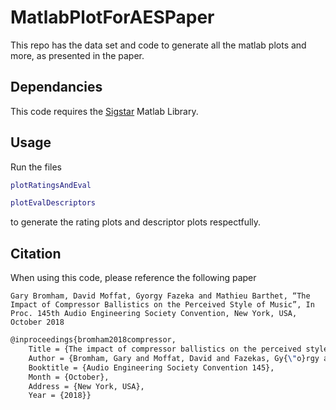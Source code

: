 # MatlabPlotForAESPaper
This repo has the data set and code to generate all the matlab plots and more, as presented in the paper.


## Dependancies
This code requires the [Sigstar](https://github.com/raacampbell/sigstar) Matlab Library.

## Usage
Run the files
``` Matlab
plotRatingsAndEval

plotEvalDescriptors
```

to generate the rating plots and descriptor plots respectfully.

## Citation
When using this code, please reference the following paper

```Gary Bromham, David Moffat, Gyorgy Fazeka and Mathieu Barthet, “The Impact of Compressor Ballistics on the Perceived Style of Music”, In Proc. 145th Audio Engineering Society Convention, New York, USA, October 2018```

```latex
@inproceedings{bromham2018compressor,
	Title = {The impact of compressor ballistics on the perceived style of music},
	Author = {Bromham, Gary and Moffat, David and Fazekas, Gy{\"o}rgy and Barthet, Mathieu},
	Booktitle = {Audio Engineering Society Convention 145},
	Month = {October},
  	Address = {New York, USA},
	Year = {2018}}

```
